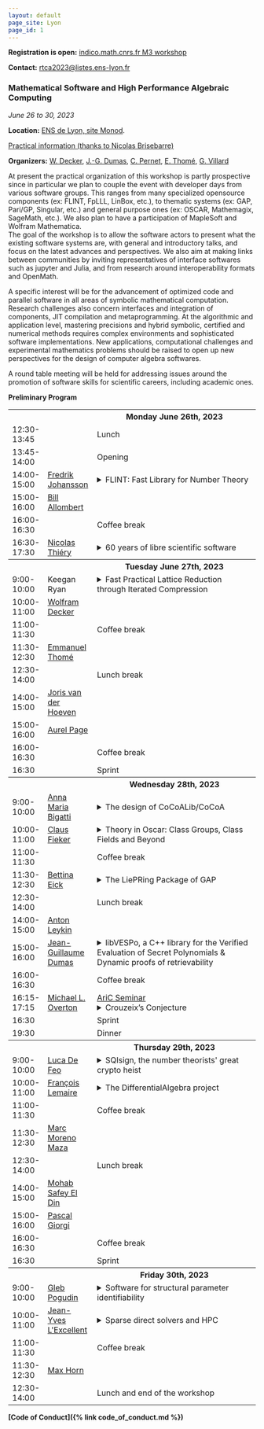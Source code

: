 ```yaml
---
layout: default
page_site: Lyon 
page_id: 1
---
```


**Registration is open:** [indico.math.cnrs.fr M3 workshop](https://indico.math.cnrs.fr/event/9802/)

**Contact:** [rtca2023@listes.ens-lyon.fr](mailto:rtca2023@listes.ens-lyon.fr)

### Mathematical Software and High Performance Algebraic Computing

*June 26 to 30, 2023*

**Location:**  [ENS de Lyon, site Monod](http://www.ens-lyon.fr/en/campus-life/campus-tour/maps-directions).

[Practical information (thanks to Nicolas Brisebarre)](https://perso.ens-lyon.fr/nicolas.brisebarre/lyon_hints.html)

**Organizers:**  [W. Decker](https://math.rptu.de/en/wgs/agag/people/head/decker), [J.-G. Dumas](https://ljk.imag.fr/membres/Jean-Guillaume.Dumas), [C. Pernet](https://ljk.imag.fr/membres/Clement.Pernet), [E. Thomé](https://members.loria.fr/EThome), [G. Villard](https://perso.ens-lyon.fr/gilles.villard)

At present the practical organization of this workshop is partly 
prospective since in particular we plan to couple the event with developer days 
from various software groups. This ranges from many specialized opensource components (ex: FLINT, FpLLL, LinBox, etc.), to thematic systems (ex: GAP, Pari/GP, Singular, etc.) and general purpose ones (ex: OSCAR, Mathemagix, SageMath, etc.). We also plan to have a participation of MapleSoft and Wolfram Mathematica.  
The goal of the workshop is to allow the software actors to present what the existing software systems are, with general and introductory talks, and focus on the latest advances and perspectives. 
We also aim at making links between communities by 
inviting representatives of interface softwares such as jupyter and Julia, and from research around interoperability formats and OpenMath.

A specific interest will be for the advancement of optimized code and parallel software in all areas of symbolic mathematical computation. Research challenges also concern interfaces and integration of components, JIT compilation and metaprogramming. At the 
algorithmic and application level, mastering precisions and hybrid symbolic, certified 
and numerical methods requires complex environments and sophisticated software implementations. New applications, computational challenges and experimental mathematics problems should be raised to open up new perspectives for the design of computer algebra softwares. 

A round table meeting will be held for addressing issues around the promotion of software skills for scientific careers, including academic ones. 

**Preliminary Program**



<table>
<tbody>
	<!-----------     MONDAY ---------------------------------------------->
<tr>
      <th style="width:10%"> </th>
      <th style="width:20%" style="text-align: center"> </th>
      <th style="width:70%">Monday June 26th, 2023</th>
</tr>
<tr>
    <td> 12:30-13:45</td><td></td><td> Lunch</td>
</tr>
<tr>
    <td> 13:45-14:00</td><td></td><td> Opening </td>
</tr>
<tr>
    <td> 14:00-15:00</td>
    <td><a href="https://fredrikj.net">Fredrik Johansson</a></td>
    <td><details><summary>FLINT: Fast Library for Number Theory</summary>
        <blockquote>FLINT is a C library concerned mainly with efficient arithmetic in basic rings like $\mathbb{Q}[x]$, used in SageMath, Oscar, and elsewhere. We give a brief introduction to FLINT and discuss its current strengths and weaknesses for high performance algebraic computing. We will also present the upcoming FLINT 3.0 release. Notable changes include a new vectorized small-prime FFT, a C implementation of generic rings, and merging with the Arb, Calcium and Antic libraries.
</blockquote>
</details></td>
</tr>
<tr>
    <td> 15:00-16:00 </td>
    <td><a href="https://www.math.u-bordeaux.fr/~ballombe">Bill Allombert</a></td>
    <td></td>
</tr>
<tr>
    <td> 16:00-16:30</td><td></td><td> Coffee break </td>
</tr>
<tr>
    <td> 16:30-17:30</td>
    <td><a href="https://www.lisn.upsaclay.fr/members/thiery-nicolas/">Nicolas Thiéry</a></td>
    <td><details><summary>60 years of libre scientific software</summary>
        <blockquote>For decades, Libre software has had a deep and fruitful relationship
with research, as tool, outcome, or object of study. Painting an
exhaustive landscape in a few tens of minutes will be a task for
historians, especially so since the needs and practices greatly vary
from one field to the other. In this talk, we will simply highlight
some fundamental trends -- typology of software, development and
funding models -- from a personal perspective, with the aim to trigger
experience sharing among participants.
</blockquote>
</details></td>
</tr>
    <!-----------     TUESDAY  ---------------------------------------------->
<tr>
      <th style="width:10%"> </th>
      <th style="width:20%" style="text-align: center"> </th>
      <th style="width:70%">Tuesday June 27th, 2023</th>
</tr>
<tr>
    <td> 9:00-10:00</td>
    <td>Keegan Ryan</td>
    <td><details><summary>Fast Practical Lattice Reduction through Iterated Compression</summary>
        <blockquote>We introduce a new lattice basis reduction algorithm with approximation guarantees analogous to the LLL algorithm and practical performance that far exceeds the current state of the art. We achieve these results by iteratively applying precision management techniques within a recursive algorithm structure and show the stability of this approach. We analyze the asymptotic behavior of our algorithm, and show that the heuristic running time is $O(n^{\omega}(C+n)^{1+\varepsilon})$ for lattices of dimension $n$, $\omega\in (2,3]$ bounding the cost of size reduction, matrix multiplication, and QR factorization, and $C$ bounding the log of the condition number of the input basis $B$. This yields a running time of $O\left(n^\omega (p + n)^{1 + \varepsilon}\right)$ for precision $p = O(\log \|B\|_{max})$ in common applications. Our algorithm is fully practical, and we have published our implementation. We experimentally validate our heuristic, give extensive benchmarks against numerous classes of cryptographic lattices, and show that our algorithm significantly outperforms existing implementations.
</blockquote>
</details></td>
</tr>
<tr>
    <td> 10:00-11:00</td>
    <td><a href="https://math.rptu.de/en/wgs/agag/people/head/decker">Wolfram Decker</a></td>
    <td></td>
</tr>
<tr>
    <td> 11:00-11:30</td><td></td><td> Coffee break </td>
</tr>
<tr>
    <td> 11:30-12:30 </td>
    <td><a href="https://members.loria.fr/EThome/">Emmanuel Thomé</a></td>
    <td></td>
</tr>
<tr>
    <td> 12:30-14:00</td><td></td><td> Lunch break </td>
</tr>
<tr>
    <td> 14:00-15:00</td>
    <td><a href="https://www.texmacs.org/joris/main/joris.html">Joris van der Hoeven</a></td>
    <td></td>
</tr>
<tr>
    <td> 15:00-16:00</td>
    <td><a href="http://www.normalesup.org/~page/index.html">Aurel Page</a></td>
    <td></td>
</tr>
<tr>
    <td> 16:00-16:30</td><td></td><td> Coffee break </td>
</tr>
<tr>
    <td> 16:30</td><td></td><td> Sprint </td>
</tr>
    <!-----------     WEDNESDAY ---------------------------------------------->
<tr>
      <th style="width:10%"> </th>
      <th style="width:20%" style="text-align: center"> </th>
      <th style="width:70%">Wednesday 28th, 2023</th>
</tr>
<tr>
    <td> 9:00-10:00 </td>
    <td><a href="https://www.dima.unige.it/~bigatti/">Anna Maria Bigatti</a></td>
    <td><details><summary>The design of CoCoALib/CoCoA</summary>
        <blockquote>To come.
</blockquote>
</details></td>
</tr>
<tr>
    <td> 10:00-11:00 </td>
    <td><a href="https://math.rptu.de/ags/agag/personen/leitung/fieker">Claus Fieker</a></td>
     <td><details><summary>Theory in Oscar: Class Groups, Class Fields and Beyond</summary>
        <blockquote>In this talk, I'll introduce the number theory module of Oscar, starting
from the basics like number fields, ring of integers and ideals to
class groups, class fields, Galois theory and Galois cohomology.
</blockquote>
</details></td>
</tr>

<tr>
    <td> 11:00-11:30</td><td></td><td> Coffee break </td>
</tr>
<tr>
    <td> 11:30-12:30 </td>
    <td><a href="http://www.iaa.tu-bs.de/beick/">Bettina Eick</a></td>
    <td><details><summary>The LiePRing Package of GAP</summary>
        <blockquote>The LiePRing Package of GAP gives access to the classification
by O'Brien and Vaughan-Lee (2005) of p-groups and nilpotent Lie rings of
order dividing $p^7$ for all primes $p>5$. More precisely, it contains parametrised
presentations for the considered Lie rings, it provides some methods to
compute with these Lie rings and it gives access to an implementation by
de Graaf of the Lazard correspondence that determines the associated
p-group for a Lie ring in the database. The talk gives an overview on all
of this and exhibits some open problems and desiderata.
</blockquote>
</details></td>
</tr>
<tr>
    <td> 12:30-14:00</td><td></td><td> Lunch break </td>
</tr>
<tr>
    <td> 14:00-15:00 </td>
    <td><a href="https://antonleykin.math.gatech.edu">Anton Leykin</a></td>
    <td></td>
</tr>
<tr>
    <td> 15:00-16:00 </td>
    <td><a href="https://membres-ljk.imag.fr/Jean-Guillaume.Dumas/">Jean-Guillaume Dumas</a></td>
    <td><details><summary>libVESPo, a C++ library for the Verified Evaluation of Secret Polynomials & Dynamic proofs of retrievability</summary>
        <blockquote>
          Proofs of Retrievability are protocols which allow a Client to store data remotely and to efficiently ensure, via audits, that the entirety of that data is still intact. Dynamic Proofs of Retrievability (DPoR) also support efficient retrieval and update of any small portion of the data.
We propose a novel protocol for arbitrary outsourced data storage that achieves both low remote storage size and audit complexity.
A key ingredient, that can be also of intrinsic interest, reduces to efficiently evaluating a secret polynomial at given public points, when the (encrypted) polynomial is stored on an untrusted Server.

The Server performs the evaluations and also returns associated certificates. A Client can check that the evaluations are correct using the certificates and some pre-computed keys, more efficiently than re-evaluating the polynomial.
Our protocols support two important features: the polynomial itself can be encrypted on the Server, and it can be dynamically updated by changing individual coefficients cheaply without redoing the entire setup.

We present in this talk some implementations of these methods, using linearly homomorphic encryption and pairings, and show good performance for polynomial evaluations with millions of coefficients, and efficient distant (e.g. transatlantic) DPoR with terabytes of data.      
</blockquote>
</details></td>
</tr>
<tr>
    <td> 16:00-16:30</td><td></td><td> Coffee break </td>
</tr>
<tr>
    <td> 16:15-17:15 </td>
    <td><a href="https://cs.nyu.edu/~overton">Michael L. Overton</a></td>
    <td><a href="http://www.ens-lyon.fr/LIP/AriC/seminar">AriC Seminar</a>
        <details><summary>Crouzeix’s Conjecture</summary>
        <blockquote>
             Crouzeix&#8217;s conjecture is among the most intriguing developments in matrix theory in recent years. Made in 2004 by Michel Crouzeix, it postulates that, for any polynomial \(p\) and any matrix 
                                            <i>A</i>
                                            , \(\|p(A)\| \le 2 \max\{|p(z)|: z \in W(A)\}\), where the norm is the 2-norm and \( W(A) \) is the field of values (numerical range) of \(A\), that is the set of points attained by \( v^*Av \) for some
                                            vector \(v\) of unit length.  Crouzeix proved in 2007 that the inequality above holds if \(2\) is replaced by \(11.08\), and in 2016 this was greatly improved by Palencia,
                                            replacing \( 2 \) by \( 1+\sqrt{2} \).  Furthermore, it is known that the conjecture holds in a number of special cases.  We use nonsmooth optimization to investigate 
                                            the conjecture numerically by locally minimizing the &#8220;Crouzeix ratio&#8221;, defined as the quotient with numerator the right-hand side and denominator the left-hand side of the conjectured inequality. We use Chebfun to compute the boundary of the fields of values and BFGS for the optimization, computing the Crouzeix ratio at billions of data points.
                                            We also present local nonsmooth variational analysis of the 
                                            Crouzeix ratio at conjectured global minimizers.  All our results strongly support the truth of Crouzeix&#8217;s conjecture.
</blockquote>
</details></td>
</tr>
<tr>
    <td> 16:30</td><td></td><td> Sprint </td>
</tr>
<tr>
    <td> 19:30</td><td></td><td> Dinner </td>
</tr>
    <!-----------     THURSDAY  ---------------------------------------------->
<tr>
      <th style="width:10%"> </th>
      <th style="width:20%" style="text-align: center"> </th>
      <th style="width:70%">Thursday 29th, 2023</th>
</tr>
<tr>
    <td> 9:00-10:00 </td>
    <td><a href="https://defeo.lu">Luca De Feo</a></td>
    <td><details><summary>SQIsign, the number theorists' great crypto heist</summary>
        <blockquote>
Since forcing everyone to switch to elliptic curve cryptography, computational number theorists have spun out of control and now feel entitled to dump their crazy sh..eaves on the world.<br>

It started with the Supersingular Isogeny Diffie-Hellman key exchange (SIDH/SIKE), a monstrosity birthed from the minds of two deranged mathematicians in UWaterloo. With a laughable pretense of post-quantum security, they tried to compel engineers all over the world to learn about isogenies of elliptic curves over finite fields and walks in Ramanujan graphs. Luckily, after 10 years of toil, their foolish plan was foiled last summer... by more number theorists using even crazier tools!<br>

You would think people had learned their lesson and stopped listening to these mad wannabe cryptographers, right? Wrong! They're coming back, with a new end-of-the-world device named SQIsign. They blabber about an esoteric connection they call "The Deuring Correspondence", some sort bridge between supersingular isogenies and ideals of maximal orders of quaternion algebras. They want you to believe your smartwatch will be running their amateurish 55Klocs C code in a few years from now. And who's to stop them? No one! They get even invited to YOUR conference!<br>

In this talk I will reveal leaked documents exposing their evil conspiracy. I will guide you through the incomprehensible intricacies of the Deuring correspondence and its dark ritual named KLPT. I will describe the challenges one has to face to put into code these madmen and women's hallucinated plan that no God-fearing computer algebra system would ever dare implement. These crooks must be stopped, and we need your help!


</blockquote>
</details></td>
</tr>
<tr>
    <td> 10:00-11:00 </td>
    <td><a href="https://www.fil.univ-lille.fr/~lemairef/homepage/index.php">François Lemaire</a></td>
    <td><details><summary>The DifferentialAlgebra project</summary>
        <blockquote>The DifferentialAlgebra project, lead by François Boulier, aims at
providing BLAD, a C library dedicated to Ritt and Kolchin differential
algebra, and BMI, a library providing interface packages for various
scientific computing software such as Maple, Sagemath, Python / Sympy...

Recent functionalities will be presented through several applications
of differential algebra technics (quasi-equilibrium approximation,
fraction decoupling, ...).

URL: <a href="https://codeberg.org/francois.boulier/DifferentialAlgebra">https://codeberg.org/francois.boulier/DifferentialAlgebra</a>

</blockquote>
</details></td>
</tr>
<tr>
    <td> 11:00-11:30</td><td></td><td> Coffee break </td>
</tr>
<tr>
    <td> 11:30-12:30 </td>
    <td><a href="https://www.csd.uwo.ca/~mmorenom/homepage-moreno.html">Marc Moreno Maza</a></td>
    <td></td>
</tr>
<tr>
    <td> 12:30-14:00</td><td></td><td> Lunch break </td>
</tr>
<tr>
    <td> 14:00-15:00 </td>
    <td><a href="https://www-polsys.lip6.fr/~safey/">Mohab Safey El Din</a></td>
    <td></td>
</tr>
<tr>
    <td> 15:00-16:00 </td>
    <td><a href="https://www.lirmm.fr/~giorgi/">Pascal Giorgi</a></td>
    <td></td>
</tr>
<tr>
    <td> 16:00-16:30</td><td></td><td> Coffee break </td>
</tr>
<tr>
    <td> 16:30</td><td></td><td> Sprint </td>
</tr>
    <!-----------     FRIDAY ---------------------------------------------->
<tr>
      <th style="width:10%"> </th>
      <th style="width:20%" style="text-align: center"> </th>
      <th style="width:70%">Friday 30th, 2023</th>
</tr>
<tr>
    <td> 9:00-10:00 </td>
    <td><a href="http://www.lix.polytechnique.fr/Labo/Gleb.POGUDIN/">Gleb Pogudin</a></td>
    <td><details><summary>Software for structural parameter identifiability</summary>
        <blockquote>
                In a parametric ODE model, a parameter is called structurally identifiable if its value can be uniquely determined from the input-output data, assuming the absence of noise and sufficiently exciting inputs. This identifiability property is a natural prerequisite for practical parameter estimation, and, therefore, it is an important step in the experimental design process. The problem of assessing identifiability has been studied since the 70-s and several approaches, all relying at least partially on computer algebra, have been proposed. At the moment there are at least a dozen software tools to assess different types of structural identifiability. I will talk about three of them in the development of which I have been involved: SIAN written in Maple, web-based Structural Identifiability Analyzer, and StructuralIdentifiability.jl. I will describe the algorithms and design decisions behind these tools, current challenges and future plans, and some experience of interactions with the end users who are typically far outside of the computer algebra community.
</blockquote>
</details></td>
</tr>
<tr>
    <td> 10:00-11:00 </td>
    <td><a href="http://perso.ens-lyon.fr/jean-yves.l.excellent/">Jean-Yves L'Excellent</a></td>
    <td><details><summary>Sparse direct solvers and HPC</summary>
        <blockquote>The solution of sparse systems of linear equations is a key computational kernel in scientific
   computing. It often represents the most time, memory and energy consuming part of the whole
   numerical simulation process. Therefore, it is critical to design efficient sparse solvers.

   In this talk, we focus on sparse direct solvers, which are well-known for their numerical
   robustness and accuracy. We present recent key features of sparse direct solvers that enable
   to efficiently solve large real and complex systems, and that have led to a strong gain of
   interest of these methods in many applications. We also illustrate how today challenges
   related to heterogeneity of computers, energy control, mixed-precision arithmetics, new models
   and applications, motivate new research in the field of sparse direct solvers. We finally
   mention how the sparse direct solver MUMPS is supported by research and industrial collaborations.
</blockquote>
</details></td>
</tr>

<tr>
    <td> 11:00-11:30</td><td></td><td> Coffee break </td>
</tr>
<tr>
    <td> 11:30-12:30 </td>
    <td><a href="https://www.quendi.de/en/math.html">Max Horn</a></td>
    <td></td>
</tr>
<tr>
    <td> 12:30-14:00</td><td></td><td> Lunch and end of the workshop</td>
</tr>
</tbody>
</table>


**[Code of Conduct]({% link code_of_conduct.md %})**



